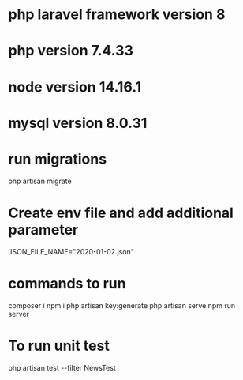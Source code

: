 # php laravel framework version 8
# php version  7.4.33
# node version 14.16.1
# mysql version 8.0.31
# run migrations
php artisan migrate
# Create env file and add additional parameter
JSON_FILE_NAME="2020-01-02.json"
# commands to run
composer i
npm i
php artisan key:generate
php artisan serve
npm run server

# To run unit test
php artisan test --filter NewsTest
